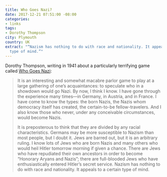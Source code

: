 ```yaml
---
title: Who Goes Nazi?
date: 2017-12-21 07:51:00 -08:00
categories:
- links
tags:
- Dorothy Thompson
city: Plymouth
country: UK
extract: "“Nazism has nothing to do with race and nationality. It appeals to a certain
  type of mind.”"
---
```


Dorothy Thompson, writing in 1941 about a particularly terrifying game called [Who Goes Nazi](https://harpers.org/archive/1941/08/who-goes-nazi/):

> It is an interesting and somewhat macabre parlor game to play at a large gathering of one’s acquaintances: to speculate who in a showdown would go Nazi. By now, I think I know. I have gone through the experience many times—in Germany, in Austria, and in France. I have come to know the types: the born Nazis, the Nazis whom democracy itself has created, the certain-to-be fellow-travelers. And I also know those who never, under any conceivable circumstances, would become Nazis.
> 
> It is preposterous to think that they are divided by any racial characteristics. Germans may be more susceptible to Nazism than most people, but I doubt it. Jews are barred out, but it is an arbitrary ruling. I know lots of Jews who are born Nazis and many others who would heil Hitler tomorrow morning if given a chance. There are Jews who have repudiated their own ancestors in order to become “Honorary Aryans and Nazis”; there are full-blooded Jews who have enthusiastically entered Hitler’s secret service. Nazism has nothing to do with race and nationality. It appeals to a certain type of mind.